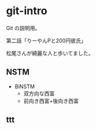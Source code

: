 ﻿# git-intro
Git の説明用。

第二話「りーやんPと200円彼氏」

松尾さんが綺麗な人と歩いてました。

## NSTM
- BiNSTM
  - 双方向な西富
  - 前向き西富+後向き西富

## ttt

